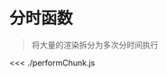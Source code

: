 # 分时函数
> 将大量的渲染拆分为多次分时间执行 

<script setup>
import demo from './demo.vue'
</script>

<preview codePath="knowledge-lib/js/场景应用/分时函数/demo.vue">
  <demo />
</preview>

<<< ./performChunk.js